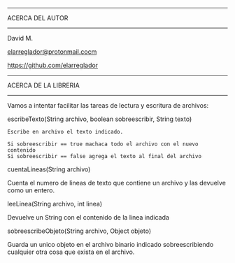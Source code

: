 ************************************
ACERCA DEL AUTOR
************************************

David M.

elarreglador@protonmail.cocm

https://github.com/elarreglador


************************************
ACERCA DE LA LIBRERIA
************************************

Vamos a intentar facilitar las tareas de lectura y escritura de archivos:



escribeTexto(String archivo, boolean sobreescribir, String texto)

    Escribe en archivo el texto indicado.

    Si sobreescribir == true machaca todo el archivo con el nuevo contenido
    Si sobreescribir == false agrega el texto al final del archivo



cuentaLineas(String archivo)

   Cuenta el numero de lineas de texto que contiene un archivo y las devuelve como un entero.



leeLinea(String archivo, int linea)
   
   Devuelve un String con el contenido de la linea indicada



sobreescribeObjeto(String archivo, Object objeto)

   Guarda un unico objeto en el archivo binario indicado sobreescribiendo cualquier otra cosa que exista en el archivo.



